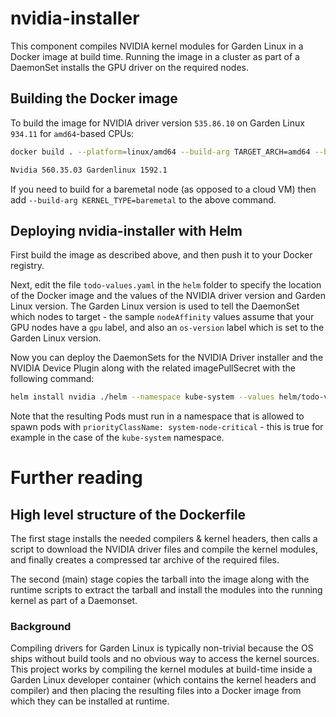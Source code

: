 # nvidia-installer

This component compiles NVIDIA kernel modules for Garden Linux in a Docker image at build time.
Running the image in a cluster as part of a DaemonSet installs the GPU driver on the required nodes.

## Building the Docker image

To build the image for NVIDIA driver version `535.86.10` on Garden Linux `934.11` for `amd64`-based CPUs:
```bash
docker build . --platform=linux/amd64 --build-arg TARGET_ARCH=amd64 --build-arg DRIVER_VERSION=560.35.03 --build-arg GARDENLINUX_VERSION=1592.4

Nvidia 560.35.03 Gardenlinux 1592.1
```
If you need to build for a baremetal node (as opposed to a cloud VM) then add `--build-arg KERNEL_TYPE=baremetal` 
to the above command.

## Deploying nvidia-installer with Helm

First build the image as described above, and then push it to your Docker registry.

Next, edit the file `todo-values.yaml` in the `helm` folder to specify the location of the Docker image and the
values of the NVIDIA driver version and Garden Linux version. The Garden Linux version is used to tell the 
DaemonSet which nodes to target - the sample `nodeAffinity` values assume that your GPU nodes have a `gpu` label, 
and also an `os-version` label which is set to the Garden Linux version.

Now you can deploy the DaemonSets for the NVIDIA Driver installer and the NVIDIA Device Plugin along with the related
imagePullSecret with the following command:
```bash
helm install nvidia ./helm --namespace kube-system --values helm/todo-values.yaml
```

Note that the resulting Pods  must run in a namespace that is allowed to
spawn pods with `priorityClassName: system-node-critical` - this is true for example in the case
of the `kube-system` namespace.

# Further reading

## High level structure of the Dockerfile

The first stage installs the needed compilers & kernel headers, then calls
a script to download the NVIDIA driver files and compile the kernel modules, and finally creates a
compressed tar archive of the required files.

The second (main) stage copies the tarball into the image along with the runtime scripts to
extract the tarball and install
the modules into the running kernel as part of a Daemonset.

### Background

Compiling drivers for Garden Linux is typically non-trivial because the OS ships
without build tools and no obvious way to access the kernel sources. This project works
by compiling the kernel modules at build-time inside a Garden Linux developer container
(which contains the kernel headers and compiler) and then placing the resulting files
into a Docker image from which they can be installed at runtime.

